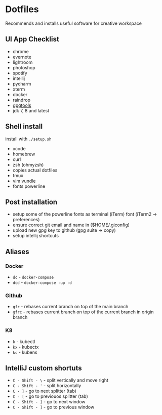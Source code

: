 # Dotfiles

Recommends and installs useful software for creative workspace

## UI App Checklist
  - chrome
  - evernote
  - lightroom
  - photoshop
  - spotify
  - intellij
  - pycharm
  - xterm
  - docker
  - raindrop
  - [gpgtools](https://gpgtools.org/)
  - jdk 7, 8 and latest

## Shell install
  install with `./setup.sh`

  - xcode
  - homebrew
  - curl
  - zsh (ohmyzsh)
  - copies actual dotfiles
  - tmux
  - vim vundle
  - fonts powerline

## Post installation
  - setup some of the powerline fonts as terminal (iTerm) font (iTerm2 -> preferences)
  - ensure correct git email and name in ($HOME/.giconfig)
  - upload new gpg key to github (gpg suite -> copy)
  - setup intellij shortcuts

## Aliases

### Docker
  - `dc`  - `docker-compose`
  - `dcd` - `docker-compose -up -d`

### Github
  - `gfr`  - rebases current branch on top of the main branch
  - `gfrc` - rebases current branch on top of the current branch in origin branch

### K8
  - `k`  - kubectl
  - `kx` - kubectx
  - `ks` - kubens


## IntelliJ custom shortuts
  - `C - Shift - \` - split vertically and move right
  - `C - Shift - '` - split horizontally
  - `C - ]`         - go to next splitter (tab)
  - `C - [`         - go to previouos splitter (tab)
  - `C - Shift - ]` - go to next window
  - `C - Shift - ]` - go to previous window
